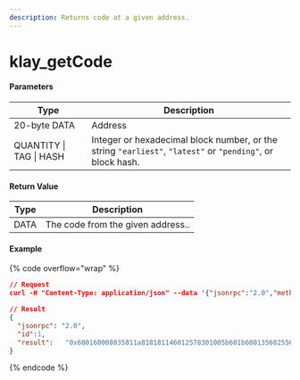 ```yaml
---
description: Returns code at a given address.
---
```


# klay\_getCode

#### **Parameters**

| Type                    | Description                                                                                                |
| ----------------------- | ---------------------------------------------------------------------------------------------------------- |
| 20-byte DATA            | Address                                                                                                    |
| QUANTITY \| TAG \| HASH | Integer or hexadecimal block number, or the string `"earliest"`, `"latest"` or `"pending"`, or block hash. |

#### **Return Value**

| Type | Description                       |
| ---- | --------------------------------- |
| DATA | The code from the given address.. |

#### Example

{% code overflow="wrap" %}
```json
// Request
curl -H "Content-Type: application/json" --data '{"jsonrpc":"2.0","method":"klay_getCode","params":["0xa94f5374fce5edbc8e2a8697c15331677e6ebf0b", "0x2"],"id":1}' http://klaytn.blockpi.network/v1/rpc/your-api-key

// Result
{
  "jsonrpc": "2.0",
  "id":1,
  "result":   "0x600160008035811a818181146012578301005b601b6001356025565b8060005260206000f25b600060078202905091905056"
}
```
{% endcode %}
